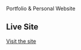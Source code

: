 Portfolio & Personal Website

## Live Site  
[Visit the site](https://yourusername.github.io/your-repo-name)